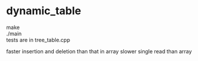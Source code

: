 # dynamic_table
make  
./main  
tests are in tree_table.cpp  
  
faster insertion and deletion than that in array 
slower single read than array
